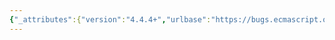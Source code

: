 ```yaml
---
{"_attributes":{"version":"4.4.4+","urlbase":"https://bugs.ecmascript.org/","maintainer":"dherman@mozilla.com"},"bug":{"bug_id":965,"creation_ts":"2012-11-13 13:24:00 -0800","short_desc":"15.4.{1,2}: \"NOTE\"","delta_ts":"2013-07-15 17:04:24 -0700","product":"Draft for 6th Edition","component":"editorial issue","version":"Rev 11: October 26, 2012 Draft","rep_platform":"All","op_sys":"All","bug_status":"RESOLVED","resolution":"FIXED","priority":"Normal","bug_severity":"minor","everconfirmed":true,"reporter":{"uid":"jmdyck","name":"Michael Dyck"},"assigned_to":{"uid":"allen","name":"Allen Wirfs-Brock"},"long_desc":[{"commentid":2464,"comment_count":0,"who":{"uid":"jmdyck","name":"Michael Dyck"},"bug_when":"2012-11-13 13:24:44 -0800","thetext":"In  15.4.1 \"The Array Constructor Called as a Function\"\nand 15.4.2 \"The Array Constructor\",\nthe paragraph begins:\n    NOTE When 'Array' is called as ...\n\nBut, for all other constructors, the corresponding paragraphs are not labelled as notes. For consistency, delete \"NOTE\"?"},{"commentid":2497,"comment_count":1,"who":{"uid":"allen","name":"Allen Wirfs-Brock"},"bug_when":"2012-11-21 16:47:43 -0800","thetext":"It probably the other way around.  the other constructors should get marked as notes.  In general, these paragraphs aren't stating normative requirements but are just an informative restatement of what happens in the actual algorithms."},{"commentid":2509,"comment_count":2,"who":{"uid":"jmdyck","name":"Michael Dyck"},"bug_when":"2012-11-21 17:54:43 -0800","thetext":"(In reply to comment #1)\n> In general, these paragraphs aren't stating normative requirements but are\n> just an informative restatement of what happens in the actual algorithms.\n\nGenerally true, but in some \"Foo Constructor Called as a Function\" sections,\nif the behaviour is identical to calling the constructor as a constructor with the same arguments, that either is or could be the normative statement."},{"commentid":2513,"comment_count":3,"who":{"uid":"allen","name":"Allen Wirfs-Brock"},"bug_when":"2012-11-22 09:45:07 -0800","thetext":"It's generally a good idea to eliminate redundant normative text as it can get out of sync or use  wording variations that are subject to differing  interpretations.\n\nEliminating such redundant text (sometimes by making the duplicate informative) is a  background editorial task as I work on the spec."},{"commentid":4374,"comment_count":4,"who":{"uid":"allen","name":"Allen Wirfs-Brock"},"bug_when":"2013-07-11 17:26:47 -0700","thetext":"fixed in rev 16 editor's draft"},{"commentid":4508,"comment_count":5,"who":{"uid":"allen","name":"Allen Wirfs-Brock"},"bug_when":"2013-07-15 17:04:24 -0700","thetext":"fixed in rev16 draft.  July 15, 2013"}]}}
---
```

